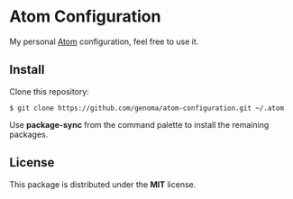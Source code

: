 Atom Configuration
=====================

My personal [Atom](https://atom.io/) configuration, feel free to use it.

## Install

Clone this repository:

`$ git clone https://github.com/genoma/atom-configuration.git ~/.atom`

Use **package-sync** from the command palette to install the remaining packages.

## License

This package is distributed under the **MIT** license.
